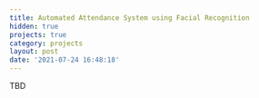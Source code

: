 ```yaml
---
title: Automated Attendance System using Facial Recognition
hidden: true
projects: true
category: projects
layout: post
date: '2021-07-24 16:48:18'
---
```


TBD
